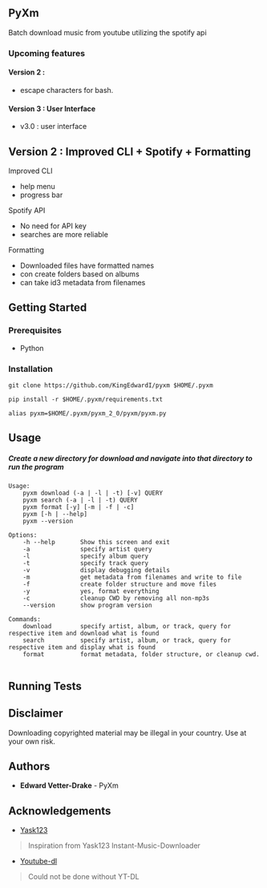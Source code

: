 ## PyXm

Batch download music from youtube utilizing the spotify api

### Upcoming features

#### Version 2 :

* escape characters for bash.

#### Version 3 : User Interface

* v3.0 : user interface

## Version 2 : Improved CLI + Spotify + Formatting
Improved CLI 

  * help menu
  * progress bar

Spotify API

  * No need for API key
  * searches are more reliable

Formatting

  * Downloaded files have formatted names
  * con create folders based on albums
  * can take id3 metadata from filenames


## Getting Started

### Prerequisites
* Python

### Installation

`git clone https://github.com/KingEdwardI/pyxm $HOME/.pyxm`

`pip install -r $HOME/.pyxm/requirements.txt`

`alias pyxm=$HOME/.pyxm/pyxm_2_0/pyxm/pyxm.py`

## Usage

##### Create a new directory for download and navigate into that directory to run the program

```
Usage:
    pyxm download (-a | -l | -t) [-v] QUERY
    pyxm search (-a | -l | -t) QUERY
    pyxm format [-y] [-m | -f | -c] 
    pyxm [-h | --help] 
    pyxm --version
    
Options:
    -h --help       Show this screen and exit
    -a              specify artist query
    -l              specify album query
    -t              specify track query
    -v              display debugging details
    -m              get metadata from filenames and write to file
    -f              create folder structure and move files
    -y              yes, format everything
    -c              cleanup CWD by removing all non-mp3s
    --version       show program version

Commands:
    download        specify artist, album, or track, query for respective item and download what is found
    search          specify artist, album, or track, query for respective item and display what is found
    format          format metadata, folder structure, or cleanup cwd.
    
```

## Running Tests

## Disclaimer

Downloading copyrighted material may be illegal in your country. Use at your own risk.

## Authors

* <b>Edward Vetter-Drake</b> - PyXm 

## Acknowledgements

* <a href="https://github.com/yask123">Yask123</a>

> Inspiration from Yask123 Instant-Music-Downloader

* <a href="https://rg3.github.io/youtube-dl/">Youtube-dl</a>

> Could not be done without YT-DL
